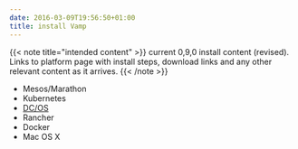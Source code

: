 ```yaml
---
date: 2016-03-09T19:56:50+01:00
title: install Vamp
---
```


{{< note title="intended content" >}}
current 0,9,0 install content (revised). Links to platform page with install steps, download links and any other relevant content as it arrives.
{{< /note >}}

* Mesos/Marathon
* Kubernetes
* [DC/OS](/docs/installation/dcos)
* Rancher
* Docker
* Mac OS X